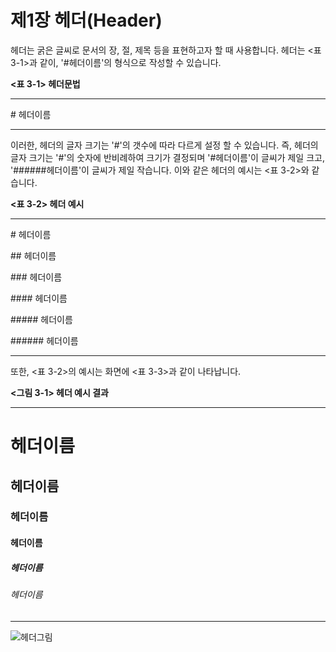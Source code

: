 # 제1장 헤더(Header)

헤더는 굵은 글씨로 문서의 장, 절, 제목 등을 표현하고자 할 때 사용합니다. 헤더는 \<표 3-1\>과 같이, '\#헤더이름'의 형식으로 작성할 수 있습니다.


**&lt;표 3-1&gt; 헤더문법**

----------------------------------

\# 헤더이름

----------------------------------


이러한, 헤더의 글자 크기는 '\#'의 갯수에 따라 다르게 설정 할 수 있습니다. 즉, 헤더의 글자 크기는 '\#'의 숫자에 반비례하여 크기가 결정되며 '\#헤더이름'이 글씨가 제일 크고, '\#\#\#\#\#\#헤더이름'이 글씨가 제일 작습니다. 이와 같은 헤더의 예시는 &lt;표 3-2&gt;와 같습니다.

**&lt;표 3-2&gt; 헤더 예시**

----------------------------------

\# 헤더이름

\#\# 헤더이름

\#\#\# 헤더이름

\#\#\#\# 헤더이름

\#\#\#\#\# 헤더이름

\#\#\#\#\#\# 헤더이름

----------------------------------


또한, &lt;표 3-2&gt;의 예시는 화면에 &lt;표 3-3&gt;과 같이 나타납니다.


**&lt;그림 3-1&gt; 헤더 예시 결과**

----------------------------------

# 헤더이름

## 헤더이름

### 헤더이름

#### 헤더이름

##### 헤더이름

###### 헤더이름

----------------------------------


![헤더그림](https://github.com/drkdhong/mdmanual/assets/fig3-2.png "header")

